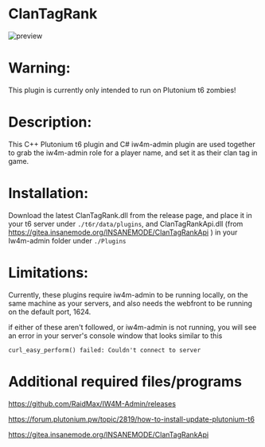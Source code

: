 # ClanTagRank
![preview](https://gitea.insanemode.org/INSANEMODE/ClanTagRank/raw/branch/master/preview/Screenshot%20%281472%29.png)
# Warning: 

This plugin is currently only intended to run on Plutonium t6 zombies!

# Description:

This C++ Plutonium t6 plugin and  C# iw4m-admin plugin are used together to grab the iw4m-admin role for a player name, and set it as their clan tag in game.

# Installation:

Download the latest ClanTagRank.dll from the release page, and place it in your t6 server under ```./t6r/data/plugins```, and ClanTagRankApi.dll (from https://gitea.insanemode.org/INSANEMODE/ClanTagRankApi ) in your Iw4m-admin folder under ```./Plugins```

# Limitations:

Currently, these plugins require iw4m-admin to be running locally, on the same machine as your servers, and also needs the webfront to be running on the default port, 1624.

if either of these aren't followed, or iw4m-admin is not running, you will see an error in your server's console window that looks similar to this 

```curl_easy_perform() failed: Couldn't connect to server```

# Additional required files/programs
https://github.com/RaidMax/IW4M-Admin/releases

https://forum.plutonium.pw/topic/2819/how-to-install-update-plutonium-t6

https://gitea.insanemode.org/INSANEMODE/ClanTagRankApi